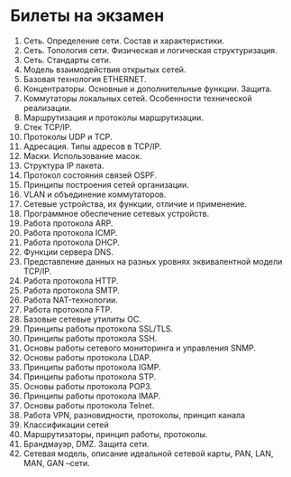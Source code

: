 # Билеты на экзамен

1. Сеть. Определение сети. Состав и характеристики.
2. Сеть. Топология сети. Физическая и логическая структуризация.
3. Сеть. Стандарты сети.
4. Модель взаимодействия открытых сетей.
5. Базовая технология ETHERNET.
6. Концентраторы. Основные и дополнительные функции. Защита.
7. Коммутаторы локальных сетей. Особенности технической реализации.
8. Маршрутизация и протоколы маршрутизации.
9. Стек TCP/IP.
10. Протоколы UDP и TCP.
11. Адресация. Типы адресов в TCP/IP.
12. Маски. Использование масок.
13. Структура IP пакета.
14. Протокол состояния связей OSPF.
15. Принципы построения сетей организации.
16. VLAN и объединение коммутаторов.
17. Сетевые устройства, их функции, отличие и применение.
18. Программное обеспечение сетевых устройств.
19. Работа протокола ARP.
20. Работа протокола ICMP.
21. Работа протокола DHCP.
22. Функции сервера DNS.
23. Представление данных на разных уровнях эквивалентной модели TCP/IP.
24. Работа протокола HTTP.
25. Работа протокола SMTP.
26. Работа NAT-технологии.
27. Работа протокола FTP.
28. Базовые сетевые утилиты ОС.
29. Принципы работы протокола SSL/TLS.
30. Принципы работы протокола SSH.
31. Основы работы сетевого мониторинга и управления SNMP.
32. Основы работы протокола LDAP.
33. Принципы работы протокола IGMP.
34. Принципы работы протокола STP.
35. Основы работы протокола POP3.
36. Принципы работы протокола IMAP.
37. Основы работы протокола Telnet.
38. Работа VPN, разновидности, протоколы, принцип канала
39. Классификации сетей
40. Маршрутизаторы, принцип работы, протоколы.
41. Брандмауэр, DMZ. Защита сети.
42. Сетевая модель, описание идеальной сетевой карты, PAN, LAN, MAN, GAN –сети.

